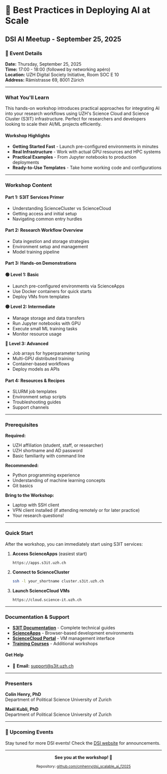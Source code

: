 # 🚀 Best Practices in Deploying AI at Scale

## DSI AI Meetup - September 25, 2025

### 📍 Event Details

**Date:** Thursday, September 25, 2025  
**Time:** 17:00 - 18:00 (followed by networking apéro)  
**Location:** UZH Digital Society Initiative, Room SOC E 10  
**Address:** Rämistrasse 69, 8001 Zürich  

---

### What You'll Learn

This hands-on workshop introduces practical approaches for integrating AI into your research workflows using UZH's Science Cloud and Science Cluster (S3IT) infrastructure. Perfect for researchers and developers looking to scale their AI/ML projects efficiently.

#### Workshop Highlights

- **Getting Started Fast** - Launch pre-configured environments in minutes
- **Real Infrastructure** - Work with actual GPU resources and HPC systems
- **Practical Examples** - From Jupyter notebooks to production deployments
- **Ready-to-Use Templates** - Take home working code and configurations

---

### Workshop Content

#### Part 1: S3IT Services Primer
- Understanding ScienceCluster vs ScienceCloud
- Getting access and initial setup
- Navigating common entry hurdles

#### Part 2: Research Workflow Overview
- Data ingestion and storage strategies
- Environment setup and management
- Model training pipeline

#### Part 3: Hands-on Demonstrations

**🟢 Level 1: Basic**
- Launch pre-configured environments via ScienceApps
- Use Docker containers for quick starts
- Deploy VMs from templates

**🟡 Level 2: Intermediate**
- Manage storage and data transfers
- Run Jupyter notebooks with GPU
- Execute small ML training tasks
- Monitor resource usage

**🔴 Level 3: Advanced**
- Job arrays for hyperparameter tuning
- Multi-GPU distributed training
- Container-based workflows
- Deploy models as APIs

#### Part 4: Resources & Recipes
- SLURM job templates
- Environment setup scripts
- Troubleshooting guides
- Support channels

---

### Prerequisites

**Required:**
- UZH affiliation (student, staff, or researcher)
- UZH shortname and AD password
- Basic familiarity with command line

**Recommended:**
- Python programming experience
- Understanding of machine learning concepts
- Git basics

**Bring to the Workshop:**
- Laptop with SSH client
- VPN client installed (if attending remotely or for later practice)
- Your research questions!

---

### Quick Start

After the workshop, you can immediately start using S3IT services:

1. **Access ScienceApps** (easiest start)
   ```
   https://apps.s3it.uzh.ch
   ```

2. **Connect to ScienceCluster**
   ```bash
   ssh -l your_shortname cluster.s3it.uzh.ch
   ```

3. **Launch ScienceCloud VMs**
   ```
   https://cloud.science-it.uzh.ch
   ```

---

### Documentation & Support

- **[S3IT Documentation](https://docs.s3it.uzh.ch)** - Complete technical guides
- **[ScienceApps](https://apps.s3it.uzh.ch)** - Browser-based development environments
- **[ScienceCloud Portal](https://cloud.science-it.uzh.ch)** - VM management interface
- **[Training Courses](https://www.zi.uzh.ch/en/teaching-and-research/science-it/computing/training.html)** - Additional workshops

#### Get Help
- 📧 **Email:** support@s3it.uzh.ch

---

### Presenters

**Colin Henry, PhD**  
Department of Political Science
University of Zurich

**Maël Kubli, PhD**  
Department of Political Science
University of Zurich

---

### 📅 Upcoming Events

Stay tuned for more DSI events! Check the [DSI website](https://www.dsi.uzh.ch) for announcements.

---

<p align="center">
  <strong>See you at the workshop! 🎉</strong>
</p>

<p align="center">
  <sub>Repository: <a href="https://github.com/cmhenry/dsi_scalable_ai_f2025">github.com/cmhenry/dsi_scalable_ai_f2025</a></sub>
</p>